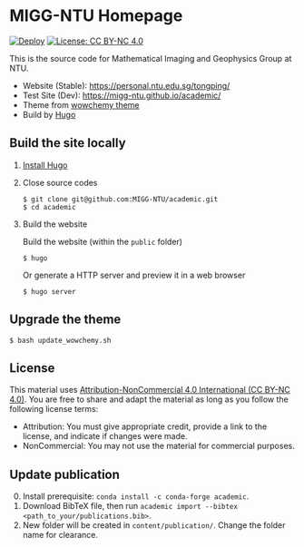 # MIGG-NTU Homepage

[![Deploy](https://github.com/MIGG-NTU/academic/actions/workflows/deploy.yml/badge.svg)](https://github.com/MIGG-NTU/academic/actions/workflows/deploy.yml)
[![License: CC BY-NC 4.0](https://img.shields.io/badge/License-CC%20BY--NC%204.0-blue.svg)](https://creativecommons.org/licenses/by-nc/4.0/deed.en)

This is the source code for Mathematical Imaging and Geophysics Group at NTU.

- Website (Stable): https://personal.ntu.edu.sg/tongping/
- Test Site (Dev): https://migg-ntu.github.io/academic/
- Theme from [wowchemy theme](https://wowchemy.com/)
- Build by [Hugo](https://gohugo.io/)

## Build the site locally

1.  [Install Hugo](https://gohugo.io/getting-started/installing)

2.  Close source codes

    ```
    $ git clone git@github.com:MIGG-NTU/academic.git
    $ cd academic
    ```

3.  Build the website

    Build the website (within the `public` folder)
    ```
    $ hugo
    ```

    Or generate a HTTP server and preview it in a web browser
    ```
    $ hugo server
    ```

## Upgrade the theme

```
$ bash update_wowchemy.sh
```

## License

This material uses [Attribution-NonCommercial 4.0 International (CC BY-NC 4.0)](https://creativecommons.org/licenses/by-nc/4.0/deed.en).
You are free to share and adapt the material as long as you follow the following
license terms:

- Attribution: You must give appropriate credit, provide a link to the license, and indicate if changes were made.
- NonCommercial: You may not use the material for commercial purposes.

## Update publication

0. Install prerequisite: `conda install -c conda-forge academic`.
1. Download BibTeX file, then run `academic import --bibtex <path_to_your/publications.bib>`.
2. New folder will be created in `content/publication/`. Change the folder name for clearance.
